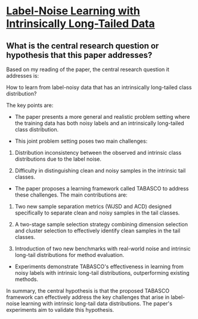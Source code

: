 # [Label-Noise Learning with Intrinsically Long-Tailed Data](https://arxiv.org/abs/2208.09833)

## What is the central research question or hypothesis that this paper addresses?

 Based on my reading of the paper, the central research question it addresses is: 

How to learn from label-noisy data that has an intrinsically long-tailed class distribution?

The key points are:

- The paper presents a more general and realistic problem setting where the training data has both noisy labels and an intrinsically long-tailed class distribution. 

- This joint problem setting poses two main challenges:

1) Distribution inconsistency between the observed and intrinsic class distributions due to the label noise. 

2) Difficulty in distinguishing clean and noisy samples in the intrinsic tail classes.

- The paper proposes a learning framework called TABASCO to address these challenges. The main contributions are:

1) Two new sample separation metrics (WJSD and ACD) designed specifically to separate clean and noisy samples in the tail classes.

2) A two-stage sample selection strategy combining dimension selection and cluster selection to effectively identify clean samples in the tail classes. 

3) Introduction of two new benchmarks with real-world noise and intrinsic long-tail distributions for method evaluation.

- Experiments demonstrate TABASCO's effectiveness in learning from noisy labels with intrinsic long-tail distributions, outperforming existing methods.

In summary, the central hypothesis is that the proposed TABASCO framework can effectively address the key challenges that arise in label-noise learning with intrinsic long-tail data distributions. The paper's experiments aim to validate this hypothesis.
